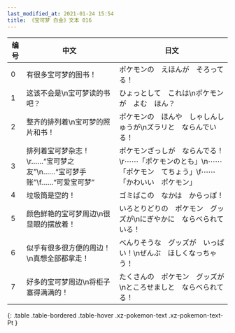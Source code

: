 ```yaml
---
last_modified_at: 2021-01-24 15:54
title: 《宝可梦 白金》文本 016
---
```

| 编号 | 中文 | 日文 |
| ---- | ---- | ---- |
| 0 | 有很多宝可梦的图书！ | ポケモンの　えほんが　そろってる！ |
| 1 | 这该不会是\n宝可梦读的书吧？ | ひょっとして　これは\nポケモンが　よむ　ほん？ |
| 2 | 整齐的排列着\n宝可梦的照片和书！ | ポケモンの　ほんや　しゃしんしゅうが\nズラリと　ならんでいる！ |
| 3 | 排列着宝可梦杂志！\r……“宝可梦之友”\n……“宝可梦手账”\f……“可爱宝可梦” | ポケモンざっしが　ならんでる！\r⋯⋯「ポケモンのとも」\n⋯⋯「ポケモン　てちょう」\f⋯⋯「かわいい　ポケモン」 |
| 4 | 垃圾筒是空的！ | ゴミばこの　なかは　からっぽ！ |
| 5 | 颜色鲜艳的宝可梦周边\n很显眼的摆放着！ | いろとりどりの　ポケモン　グッズが\nにぎやかに　ならべられている！ |
| 6 | 似乎有很多很方便的周边！\n真想全部都拿走！ | べんりそうな　グッズが　いっぱい！\nぜんぶ　ほしくなっちゃう！ |
| 7 | 好多的宝可梦周边\n将柜子塞得满满的！ | たくさんの　ポケモン　グッズが\nところせましと　ならべられてる！ |
{: .table .table-bordered .table-hover .xz-pokemon-text .xz-pokemon-text-Pt }